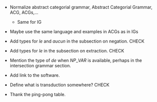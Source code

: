* Normalize abstract categorial grammar, Abstract Categorial Grammar, ACG, ACGs,...
  * Same for IG

* Maybe use the same language and examples in ACGs as in IGs

* Add types for $le$ and $aucun$ in the subsection on negation. CHECK

* Add types for $le$ in the subsection on extraction. CHECK

* Mention the type of $de$ when $NP\_VAR$ is available, perhaps in the
  intersection grammar section.

* Add link to the software.

* Define what is transduction somewhere? CHECK

* Thank the ping-pong table.
